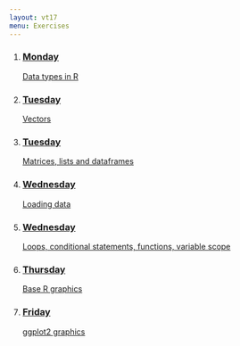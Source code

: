 ```yaml
---
layout: vt17
menu: Exercises
---
```


<ol class="exercise" id="topics">
<li>
<a href="exercise/DataTypes">
<h3>Monday</h3>
Data types in R
</a>
</li>

<li>
<a href="exercise/Vectors">
<h3>Tuesday</h3>
Vectors
</a>
</li>

<li>
<a href="exercise/Dataframes">
<h3>Tuesday</h3>
Matrices, lists and dataframes
</a>
</li>

<li>
<a href="exercise/LoadData">
<h3>Wednesday</h3>
Loading data
</a>
</li>

<li>
<a href="exercises/Loops">
<h3>Wednesday</h3>
Loops, conditional statements, functions, variable scope
</a>
</li>

<li>
<a href="exercises/PlotHandson">
<h3>Thursday</h3>
Base R graphics
</a>
</li>

<li>
<a href="exercises/ggplots">
<h3>Friday</h3>
ggplot2 graphics
</a>
</li>

</ol>
